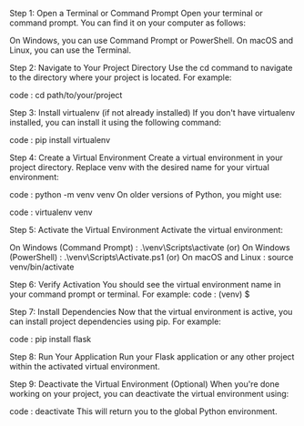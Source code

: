 Step 1: Open a Terminal or Command Prompt
Open your terminal or command prompt. You can find it on your computer as follows:

On Windows, you can use Command Prompt or PowerShell.
On macOS and Linux, you can use the Terminal.

Step 2: Navigate to Your Project Directory
Use the cd command to navigate to the directory where your project is located. For example:

code : cd path/to/your/project

Step 3: Install virtualenv (if not already installed)
If you don't have virtualenv installed, you can install it using the following command:

code : pip install virtualenv

Step 4: Create a Virtual Environment
Create a virtual environment in your project directory. Replace venv with the desired name for your virtual environment:

code : python -m venv venv
On older versions of Python, you might use:

code : virtualenv venv

Step 5: Activate the Virtual Environment
Activate the virtual environment:

On Windows (Command Prompt) : .\venv\Scripts\activate (or)
On Windows (PowerShell) : .\venv\Scripts\Activate.ps1 (or)
On macOS and Linux : source venv/bin/activate

Step 6: Verify Activation
You should see the virtual environment name in your command prompt or terminal. For example:
code : (venv) $

Step 7: Install Dependencies
Now that the virtual environment is active, you can install project dependencies using pip. For example:

code : pip install flask

Step 8: Run Your Application
Run your Flask application or any other project within the activated virtual environment.

Step 9: Deactivate the Virtual Environment (Optional)
When you're done working on your project, you can deactivate the virtual environment using:

code : deactivate
This will return you to the global Python environment.
